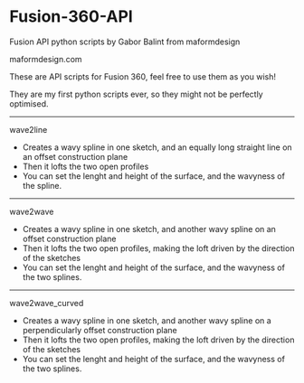 # Fusion-360-API
Fusion API python scripts by Gabor Balint from maformdesign

maformdesign.com

These are API scripts for Fusion 360, feel free to use them as you wish!

They are my first python scripts ever, so they might not be perfectly optimised.

----
wave2line
- Creates a wavy spline in one sketch, and an equally long straight line on an offset construction plane
- Then it lofts the two open profiles
- You can set the lenght and height of the surface, and the wavyness of the spline.

----
wave2wave
- Creates a wavy spline in one sketch, and another wavy spline on an offset construction plane
- Then it lofts the two open profiles, making the loft driven by the direction of the sketches
- You can set the lenght and height of the surface, and the wavyness of the two splines.

----
wave2wave_curved
- Creates a wavy spline in one sketch, and another wavy spline on a perpendicularly offset construction plane
- Then it lofts the two open profiles, making the loft driven by the direction of the sketches
- You can set the lenght and height of the surface, and the wavyness of the two splines.

